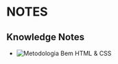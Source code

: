 # NOTES

## Knowledge Notes
- ![Metodologia Bem HTML & CSS](https://blog.ida.cl/desarrollo/metodologia-bem-desarrollo-front-end/)